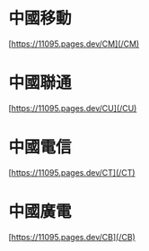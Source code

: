 # 中國移動

[https://11095.pages.dev/CM](/CM)

# 中國聯通

[https://11095.pages.dev/CU](/CU)

# 中國電信

[https://11095.pages.dev/CT](/CT)

# 中國廣電

[https://11095.pages.dev/CB](/CB)
